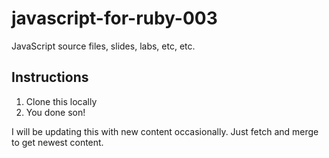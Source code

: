javascript-for-ruby-003
=======================

JavaScript source files, slides, labs, etc, etc.

## Instructions

1. Clone this locally
2. You done son!

I will be updating this with new content occasionally. Just fetch and merge to get newest content.
